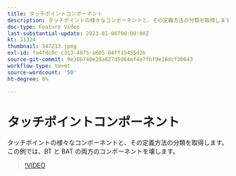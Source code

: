 ```yaml
---
title: タッチポイントコンポーネント
description: タッチポイントの様々なコンポーネントと、その定義方法の分類を取得します。 この例では、BT と BAT の両方のコンポーネントを壊します。
doc-type: Feature Video
last-substantial-update: 2023-01-06T00:00:00Z
kt: 11324
thumbnail: 347213.jpeg
exl-id: fa4fdc0c-c313-4875-a605-04ff15455d2b
source-git-commit: 9e38b740e29a827d5d64ef4e7fbf9e18dcf30643
workflow-type: tm+mt
source-wordcount: '50'
ht-degree: 0%

---
```


# タッチポイントコンポーネント

タッチポイントの様々なコンポーネントと、その定義方法の分類を取得します。 この例では、BT と BAT の両方のコンポーネントを壊します。

>[!VIDEO](https://video.tv.adobe.com/v/347213/?quality=12&learn=on)
